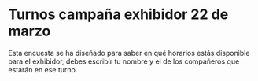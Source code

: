 # Turnos campaña exhibidor 22 de marzo 
Esta encuesta se ha diseñado para saber en qué horarios estás disponible para el exhibidor, debes escribir tu nombre y el de los compañeros que estarán en ese turno. 

<html lang="es">
<head>
    <meta charset="UTF-8">
    <meta name="viewport" content="width=device-width, initial-scale=1.0">
    <title>Selecciona tu Turno</title>
    <script type="module">
        // Importar Firebase 9+
        import { initializeApp } from "https://www.gstatic.com/firebasejs/9.6.1/firebase-app.js";
        import { getDatabase, ref, get, set, onValue } from "https://www.gstatic.com/firebasejs/9.6.1/firebase-database.js";

        // Configuración de Firebase (reemplaza con tus credenciales)
        const firebaseConfig = {
  apiKey: "AIzaSyBnm4eifYOOoZ_H03Q0IOCmCs2E1ARPKQ0",
  authDomain: "exhibidores-37a1e.firebaseapp.com",
   databaseURL: "https://exhibidores-37a1e-default-rtdb.firebaseio.com/",
  projectId: "exhibidores-37a1e",
  storageBucket: "exhibidores-37a1e.firebasestorage.app",
  messagingSenderId: "832454027212",
  appId: "1:832454027212:web:50dabadc51b3a559145f69",
  measurementId: "G-2BZD17QEL0"
};

       // Inicializar Firebase
        const app = initializeApp(firebaseConfig);
        const database = getDatabase(app);

        // Lista de turnos disponibles
        const turnos = [
            { hora: '07:00 - 09:00', punto: 'Punto Tibabuyes' },
            { hora: '09:00 - 11:00', punto: 'Punto Tibabuyes' },
            { hora: '11:00 - 1:00 p.m.', punto: 'Punto Tibabuyes' },
            { hora: '1:00 - 3:00 p.m.', punto: 'Punto Tibabuyes' },
            { hora: '3:00 - 5:00 p.m.', punto: 'Punto Tibabuyes' },
            { hora: '5:00 - 7:00 p.m.', punto: 'Punto Tibabuyes' },
            { hora: '07:00 - 09:00', punto: 'Punto Afidro' },
            { hora: '09:00 - 11:00', punto: 'Punto Afidro' },
            { hora: '11:00 - 1:00 p.m.', punto: 'Punto Afidro' },
            { hora: '1:00 - 3:00 p.m.', punto: 'Punto Afidro' },
            { hora: '3:00 - 5:00 p.m.', punto: 'Punto Afidro' },
            { hora: '5:00 - 7:00 p.m.', punto: 'Punto Afidro' },
            { hora: '07:00 - 09:00', punto: 'Punto Yaiti' },
            { hora: '09:00 - 11:00', punto: 'Punto Yaiti' },
            { hora: '11:00 - 1:00 p.m.', punto: 'Punto Yaiti' },
            { hora: '1:00 - 3:00 p.m.', punto: 'Punto Yaiti' },
            { hora: '3:00 - 5:00 p.m.', punto: 'Punto Yaiti' },
            { hora: '5:00 - 7:00 p.m.', punto: 'Punto Yaiti' },
            { hora: '07:00 - 09:00', punto: 'Punto Adicional 1' },
            { hora: '09:00 - 11:00', punto: 'Punto Adicional 1' },
            { hora: '11:00 - 1:00 p.m.', punto: 'Punto Adicional 1' },
            { hora: '1:00 - 3:00 p.m.', punto: 'Punto Adicional 1' },
            { hora: '3:00 - 5:00 p.m.', punto: 'Punto Adicional 1' },
            { hora: '5:00 - 7:00 p.m.', punto: 'Punto Adicional 1' },
            { hora: '07:00 - 09:00', punto: 'Punto Adicional 2' },
            { hora: '09:00 - 11:00', punto: 'Punto Adicional 2' },
            { hora: '11:00 - 1:00 p.m.', punto: 'Punto Adicional 2' },
            { hora: '1:00 - 3:00 p.m.', punto: 'Punto Adicional 2' },
            { hora: '3:00 - 5:00 p.m.', punto: 'Punto Adicional 2' },
            { hora: '5:00 - 7:00 p.m.', punto: 'Punto Adicional 2' },
        ];

        // Cargar los turnos y mostrar los ocupados
        function cargarTurnos() {
            const turnosContainer = document.getElementById("turnos");
            turnosContainer.innerHTML = "";

            const turnosRef = ref(database, "turnosOcupados");

            get(turnosRef).then(snapshot => {
                const turnosOcupados = snapshot.val() || {};

                turnos.forEach((turno, index) => {
                    const div = document.createElement("div");
                    div.className = "turno";
                    div.innerText = `${turno.hora} - ${turno.punto}`;

                    if (turnosOcupados[index]) {
                        div.classList.add("ocupado");
                        div.innerText += `\nOcupado por: ${turnosOcupados[index]}`;
                    } else {
                        div.onclick = () => seleccionarTurno(index);
                    }

                    turnosContainer.appendChild(div);
                });
            });
        }

        // Seleccionar un turno
        function seleccionarTurno(index) {
            const nombre = document.getElementById("nombre").value.trim();
            if (!nombre) {
                alert("Por favor, ingresa tu nombre antes de seleccionar un turno.");
                return;
            }

            const turnoRef = ref(database, `turnosOcupados/${index}`);

            get(turnoRef).then(snapshot => {
                if (!snapshot.exists()) {
                    set(turnoRef, nombre).then(() => {
                        alert("Turno seleccionado exitosamente.");
                    });
                } else {
                    alert("Este turno ya ha sido ocupado.");
                }
            });
        }

        // Escuchar cambios en tiempo real
        onValue(ref(database, "turnosOcupados"), cargarTurnos);
    </script>

    <style>
        body { font-family: Arial, sans-serif; text-align: center; }
        .turno { margin: 10px; padding: 10px; border: 1px solid black; display: inline-block; cursor: pointer; }
        .ocupado { background-color: lightgray; cursor: not-allowed; }
    </style>
</head>
<body>
    <h2>Selecciona tu Turno</h2>
    <input type="text" id="nombre" placeholder="Escribe los nombres" required>
    <div id="turnos"></div>
</body>
</html>
